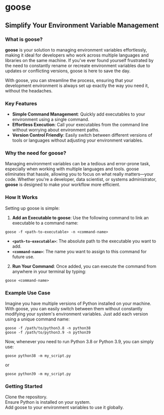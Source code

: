 # goose
## Simplify Your Environment Variable Management
### What is goose?
**goose** is your solution to managing environment variables effortlessly, making it ideal for developers who work across multiple languages and libraries on the same machine. If you've ever found yourself frustrated by the need to constantly rename or recreate environment variables due to updates or conflicting versions, goose is here to save the day.

With goose, you can streamline the process, ensuring that your development environment is always set up exactly the way you need it, without the headaches.

### Key Features

- **Simple Command Management**: Quickly add executables to your environment using a single command.
- **Effortless Execution**: Call your executables from the command line without worrying about environment paths.
- **Version Control Friendly**: Easily switch between different versions of tools or languages without adjusting your environment variables.

### Why the need for goose?

Managing environment variables can be a tedious and error-prone task, especially when working with multiple languages and tools. goose eliminates that hassle, allowing you to focus on what really matters—your code. Whether you're a developer, data scientist, or systems administrator, **goose** is designed to make your workflow more efficient.

### How It Works

Setting up goose is simple:

1. **Add an Executable to goose**:
Use the following command to link an executable to a command name:
```
goose -f <path-to-executable> -n <command-name>
```
- **`<path-to-executable>`**: The absolute path to the executable you want to add.
- **`<command-name>`**: The name you want to assign to this command for future use.

2. **Run Your Command**:
Once added, you can execute the command from anywhere in your terminal by typing:

```
goose <command-name>
```

### Example Use Case
Imagine you have multiple versions of Python installed on your machine. With goose, you can easily switch between them without constantly modifying your system's environment variables. Just add each version using a unique command name:

```
goose -f /path/to/python3.8 -n python38
goose -f /path/to/python3.9 -n python39
```

Now, whenever you need to run Python 3.8 or Python 3.9, you can simply use:

```
goose python38 -m my_script.py
```
or

```
goose python39 -m my_script.py
```

### Getting Started
Clone the repository.  
Ensure Python is installed on your system.  
Add goose to your environment variables to use it globally.
